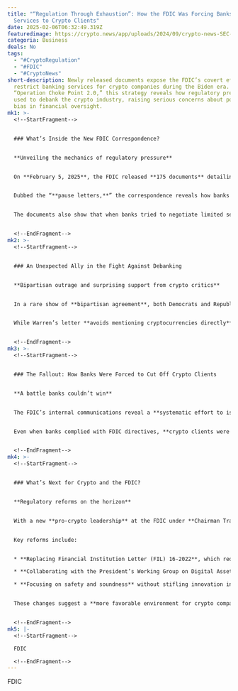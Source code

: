 ```yaml
---
title: "“Regulation Through Exhaustion”: How the FDIC Was Forcing Banks to Cut
  Services to Crypto Clients"
date: 2025-02-06T06:32:49.319Z
featuredimage: https://crypto.news/app/uploads/2024/09/crypto-news-SEC-probes-OpenSea-option03-1380x820.webp
categoria: Business
deals: No
tags:
  - "#CryptoRegulation"
  - "#FDIC"
  - "#CryptoNews"
short-description: Newly released documents expose the FDIC’s covert efforts to
  restrict banking services for crypto companies during the Biden era. Dubbed
  “Operation Choke Point 2.0,” this strategy reveals how regulatory pressure was
  used to debank the crypto industry, raising serious concerns about political
  bias in financial oversight.
mk1: >-
  <!--StartFragment-->


  ### What’s Inside the New FDIC Correspondence?


  **Unveiling the mechanics of regulatory pressure**


  On **February 5, 2025**, the FDIC released **175 documents** detailing its interactions with banks regarding crypto-related activities. These documents, released ahead of a **U.S. Senate Banking Committee GOP hearing**, shed light on the controversial practice of **pressuring financial institutions to suspend services to crypto companies**—without clear legal grounds.


  Dubbed the “**pause letters,**” the correspondence reveals how banks were instructed to halt operations for crypto clients, with the FDIC often **ignoring follow-up queries for months**. This deliberate stalling tactic, described as **“regulation by exhaustion,”** forced banks into compliance by wearing them down through bureaucratic inertia.


  The documents also show that when banks tried to negotiate limited service agreements for crypto firms, the FDIC **pushed for stricter restrictions**, prioritizing broad bans over case-by-case assessments.


  <!--EndFragment-->
mk2: >-
  <!--StartFragment-->


  ### An Unexpected Ally in the Fight Against Debanking


  **Bipartisan outrage and surprising support from crypto critics**


  In a rare show of **bipartisan agreement**, both Democrats and Republicans condemned the FDIC’s actions during the Senate hearing. Even **Senator Elizabeth Warren**, known for her **anti-crypto stance**, voiced concerns over unfair debanking practices. She sent a letter to **President Trump**, offering to collaborate on **reforming banking regulations** to prevent politically motivated service denials.


  While Warren’s letter **avoids mentioning cryptocurrencies directly**, it highlights that over **half of the debanking complaints** were linked to major institutions like **Bank of America, JPMorgan Chase, Wells Fargo, and Citigroup**. Her involvement signals a potential shift in the political landscape surrounding crypto regulation.


  <!--EndFragment-->
mk3: >-
  <!--StartFragment-->


  ### The Fallout: How Banks Were Forced to Cut Off Crypto Clients


  **A battle banks couldn’t win**


  The FDIC’s internal communications reveal a **systematic effort to isolate crypto firms from the banking system**. Despite banks’ attempts to justify the **safety and soundness** of their crypto-related transactions, the FDIC remained firm, citing vague concerns about **reputation risks, market volatility, and consumer protection**.


  Even when banks complied with FDIC directives, **crypto clients were often left without viable banking alternatives**, effectively **debanking** them from the financial ecosystem. The documents suggest that **regulatory overreach**, rather than financial risk, was the driving force behind these actions.


  <!--EndFragment-->
mk4: >-
  <!--StartFragment-->


  ### What’s Next for Crypto and the FDIC?


  **Regulatory reforms on the horizon**


  With a new **pro-crypto leadership** at the FDIC under **Chairman Travis Hill**, there’s a clear intention to **reverse the anti-crypto policies** of the past. Hill announced plans to **reevaluate the FDIC’s supervisory approach** to crypto-related activities, signaling the end of **Operation Choke Point 2.0**.


  Key reforms include:


  * **Replacing Financial Institution Letter (FIL) 16-2022**, which required banks to report all crypto-related activities for FDIC review.

  * **Collaborating with the President’s Working Group on Digital Asset Markets** to create more balanced regulations.

  * **Focusing on safety and soundness** without stifling innovation in the crypto space.


  These changes suggest a **more favorable environment for crypto companies**, with the potential for **restored banking access** and **reduced regulatory hostility**.


  <!--EndFragment-->
mk5: |-
  <!--StartFragment-->

  FDIC

  <!--EndFragment-->
---
```

<!--StartFragment-->

FDIC

<!--EndFragment-->